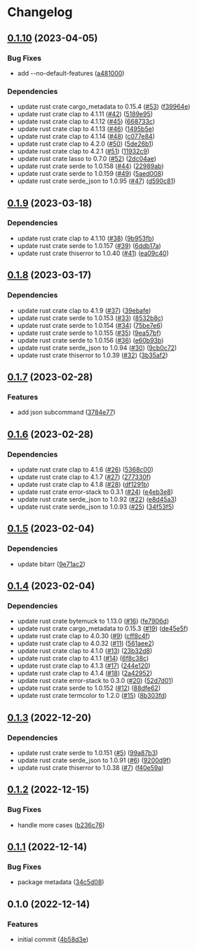 # Changelog

## [0.1.10](https://github.com/YoloDev/cargo-featurex/compare/cargo-featurex-v0.1.9...cargo-featurex-v0.1.10) (2023-04-05)


### Bug Fixes

* add --no-default-features ([a481000](https://github.com/YoloDev/cargo-featurex/commit/a481000e829ad21df9ed490d37bed4bb59dced93))


### Dependencies

* update rust crate cargo_metadata to 0.15.4 ([#53](https://github.com/YoloDev/cargo-featurex/issues/53)) ([f39964e](https://github.com/YoloDev/cargo-featurex/commit/f39964e51e6370ca00a0e4d0292632ba909d7a28))
* update rust crate clap to 4.1.11 ([#42](https://github.com/YoloDev/cargo-featurex/issues/42)) ([5189e95](https://github.com/YoloDev/cargo-featurex/commit/5189e95695d60882a4e753c0d04acdaae69ce1b4))
* update rust crate clap to 4.1.12 ([#45](https://github.com/YoloDev/cargo-featurex/issues/45)) ([668733c](https://github.com/YoloDev/cargo-featurex/commit/668733ceaa917976c0ab685efa72ebb338fded59))
* update rust crate clap to 4.1.13 ([#46](https://github.com/YoloDev/cargo-featurex/issues/46)) ([1495b5e](https://github.com/YoloDev/cargo-featurex/commit/1495b5e865c8ba632a308aefa9f3c4dced73ef34))
* update rust crate clap to 4.1.14 ([#48](https://github.com/YoloDev/cargo-featurex/issues/48)) ([c077e84](https://github.com/YoloDev/cargo-featurex/commit/c077e8405d9a659f4cd159e251e413f08a5aa15b))
* update rust crate clap to 4.2.0 ([#50](https://github.com/YoloDev/cargo-featurex/issues/50)) ([5de26b1](https://github.com/YoloDev/cargo-featurex/commit/5de26b16f0b45041b68f58a4d3bf9180b19d7983))
* update rust crate clap to 4.2.1 ([#51](https://github.com/YoloDev/cargo-featurex/issues/51)) ([11932c9](https://github.com/YoloDev/cargo-featurex/commit/11932c9148341bc23b2ddd0d4faa5317503ef01e))
* update rust crate lasso to 0.7.0 ([#52](https://github.com/YoloDev/cargo-featurex/issues/52)) ([2dc04ae](https://github.com/YoloDev/cargo-featurex/commit/2dc04ae664e911077ba175e108e33df6ea97647c))
* update rust crate serde to 1.0.158 ([#44](https://github.com/YoloDev/cargo-featurex/issues/44)) ([22989ab](https://github.com/YoloDev/cargo-featurex/commit/22989abdb078fcda5b66ef79080c62e928689412))
* update rust crate serde to 1.0.159 ([#49](https://github.com/YoloDev/cargo-featurex/issues/49)) ([5aed008](https://github.com/YoloDev/cargo-featurex/commit/5aed008e7c37777d68eb7bb639c4c1768177942d))
* update rust crate serde_json to 1.0.95 ([#47](https://github.com/YoloDev/cargo-featurex/issues/47)) ([d590c81](https://github.com/YoloDev/cargo-featurex/commit/d590c81c8baff8c7c5419c1b185204a7197a057e))

## [0.1.9](https://github.com/YoloDev/cargo-featurex/compare/cargo-featurex-v0.1.8...cargo-featurex-v0.1.9) (2023-03-18)


### Dependencies

* update rust crate clap to 4.1.10 ([#38](https://github.com/YoloDev/cargo-featurex/issues/38)) ([9b953fb](https://github.com/YoloDev/cargo-featurex/commit/9b953fb95074c9290cc59fcc2ead512267b4f34e))
* update rust crate serde to 1.0.157 ([#39](https://github.com/YoloDev/cargo-featurex/issues/39)) ([6ddb17a](https://github.com/YoloDev/cargo-featurex/commit/6ddb17a2d93591fc320cf2ae1dfc81a9857639ca))
* update rust crate thiserror to 1.0.40 ([#41](https://github.com/YoloDev/cargo-featurex/issues/41)) ([ea09c40](https://github.com/YoloDev/cargo-featurex/commit/ea09c4088b2072f11b26b9730a5dbffb335beade))

## [0.1.8](https://github.com/YoloDev/cargo-featurex/compare/cargo-featurex-v0.1.7...cargo-featurex-v0.1.8) (2023-03-17)


### Dependencies

* update rust crate clap to 4.1.9 ([#37](https://github.com/YoloDev/cargo-featurex/issues/37)) ([39ebafe](https://github.com/YoloDev/cargo-featurex/commit/39ebafe504e1e1dd8a7b5d9d123f96fc6e340149))
* update rust crate serde to 1.0.153 ([#33](https://github.com/YoloDev/cargo-featurex/issues/33)) ([8532b8c](https://github.com/YoloDev/cargo-featurex/commit/8532b8cbae133728949cd36318296e11cba2bc1b))
* update rust crate serde to 1.0.154 ([#34](https://github.com/YoloDev/cargo-featurex/issues/34)) ([75be7e6](https://github.com/YoloDev/cargo-featurex/commit/75be7e671b9765aafc895b3b184917ff670d352b))
* update rust crate serde to 1.0.155 ([#35](https://github.com/YoloDev/cargo-featurex/issues/35)) ([9ea57bf](https://github.com/YoloDev/cargo-featurex/commit/9ea57bfe515dcf3cc3caa583cd0a7893cb48cfc0))
* update rust crate serde to 1.0.156 ([#36](https://github.com/YoloDev/cargo-featurex/issues/36)) ([e60b93b](https://github.com/YoloDev/cargo-featurex/commit/e60b93b0f80dbdf5e64f3c049e502e1f8d58d5b4))
* update rust crate serde_json to 1.0.94 ([#30](https://github.com/YoloDev/cargo-featurex/issues/30)) ([9cb0c72](https://github.com/YoloDev/cargo-featurex/commit/9cb0c72ca482e8857000d946fa2c7f1e5f7b5dec))
* update rust crate thiserror to 1.0.39 ([#32](https://github.com/YoloDev/cargo-featurex/issues/32)) ([3b35af2](https://github.com/YoloDev/cargo-featurex/commit/3b35af2e76ab732c4f682cd9fd578ee4926fd967))

## [0.1.7](https://github.com/YoloDev/cargo-featurex/compare/cargo-featurex-v0.1.6...cargo-featurex-v0.1.7) (2023-02-28)


### Features

* add json subcommand ([3784e77](https://github.com/YoloDev/cargo-featurex/commit/3784e7754d20f24ee5c6e603f4a067f0065550f7))

## [0.1.6](https://github.com/YoloDev/cargo-featurex/compare/cargo-featurex-v0.1.5...cargo-featurex-v0.1.6) (2023-02-28)


### Dependencies

* update rust crate clap to 4.1.6 ([#26](https://github.com/YoloDev/cargo-featurex/issues/26)) ([5368c00](https://github.com/YoloDev/cargo-featurex/commit/5368c0071466b96af50db7b7dff896270c30605a))
* update rust crate clap to 4.1.7 ([#27](https://github.com/YoloDev/cargo-featurex/issues/27)) ([277330f](https://github.com/YoloDev/cargo-featurex/commit/277330f89ed2721ae7dce4fed40118afaa00c143))
* update rust crate clap to 4.1.8 ([#28](https://github.com/YoloDev/cargo-featurex/issues/28)) ([df1291b](https://github.com/YoloDev/cargo-featurex/commit/df1291b0e034e1d0b68b8afa59c9061573e11deb))
* update rust crate error-stack to 0.3.1 ([#24](https://github.com/YoloDev/cargo-featurex/issues/24)) ([e4eb3e8](https://github.com/YoloDev/cargo-featurex/commit/e4eb3e852dd91592b4ac08f32080ec80021ab2ec))
* update rust crate serde_json to 1.0.92 ([#22](https://github.com/YoloDev/cargo-featurex/issues/22)) ([e8d45a3](https://github.com/YoloDev/cargo-featurex/commit/e8d45a32809beb3d80a4e8aff2be340a5828b927))
* update rust crate serde_json to 1.0.93 ([#25](https://github.com/YoloDev/cargo-featurex/issues/25)) ([34f53f5](https://github.com/YoloDev/cargo-featurex/commit/34f53f59bfb83802f1400db451cf4698261f8b2c))

## [0.1.5](https://github.com/YoloDev/cargo-featurex/compare/cargo-featurex-v0.1.4...cargo-featurex-v0.1.5) (2023-02-04)


### Dependencies

* update bitarr ([9e71ac2](https://github.com/YoloDev/cargo-featurex/commit/9e71ac292ecb82d53f53f52ffbda71a19a796918))

## [0.1.4](https://github.com/YoloDev/cargo-featurex/compare/cargo-featurex-v0.1.3...cargo-featurex-v0.1.4) (2023-02-04)


### Dependencies

* update rust crate bytemuck to 1.13.0 ([#16](https://github.com/YoloDev/cargo-featurex/issues/16)) ([fe7906d](https://github.com/YoloDev/cargo-featurex/commit/fe7906d93f847fc8a269ddacba28f32efc4b861e))
* update rust crate cargo_metadata to 0.15.3 ([#19](https://github.com/YoloDev/cargo-featurex/issues/19)) ([de45e5f](https://github.com/YoloDev/cargo-featurex/commit/de45e5fdf01360f10e20d4de3f5be397ad07526f))
* update rust crate clap to 4.0.30 ([#9](https://github.com/YoloDev/cargo-featurex/issues/9)) ([cff8c4f](https://github.com/YoloDev/cargo-featurex/commit/cff8c4f36ffb0fe46a6c462998eec0eaa0222236))
* update rust crate clap to 4.0.32 ([#11](https://github.com/YoloDev/cargo-featurex/issues/11)) ([561aee2](https://github.com/YoloDev/cargo-featurex/commit/561aee22827ee0bf446d04d0c55da4cc5bb6598c))
* update rust crate clap to 4.1.0 ([#13](https://github.com/YoloDev/cargo-featurex/issues/13)) ([23b32d8](https://github.com/YoloDev/cargo-featurex/commit/23b32d8eebf6aa7b103d17f16807af322d69135b))
* update rust crate clap to 4.1.1 ([#14](https://github.com/YoloDev/cargo-featurex/issues/14)) ([6f8c38c](https://github.com/YoloDev/cargo-featurex/commit/6f8c38c24ae6e9f0e1ca770d6d98e4eecf18de60))
* update rust crate clap to 4.1.3 ([#17](https://github.com/YoloDev/cargo-featurex/issues/17)) ([244e120](https://github.com/YoloDev/cargo-featurex/commit/244e12052027a73590d33bc6099efbafaad7f01e))
* update rust crate clap to 4.1.4 ([#18](https://github.com/YoloDev/cargo-featurex/issues/18)) ([2a42952](https://github.com/YoloDev/cargo-featurex/commit/2a429529de173b23940d725d8f55556cf2af5d4d))
* update rust crate error-stack to 0.3.0 ([#20](https://github.com/YoloDev/cargo-featurex/issues/20)) ([52d7d01](https://github.com/YoloDev/cargo-featurex/commit/52d7d01de2d320a161be6ebeec7aa75e6517ff05))
* update rust crate serde to 1.0.152 ([#12](https://github.com/YoloDev/cargo-featurex/issues/12)) ([88dfe62](https://github.com/YoloDev/cargo-featurex/commit/88dfe624acbf3562fda75e435dfa391b31bcfbff))
* update rust crate termcolor to 1.2.0 ([#15](https://github.com/YoloDev/cargo-featurex/issues/15)) ([8b303fd](https://github.com/YoloDev/cargo-featurex/commit/8b303fdf7a9afc325dc01dad0bd832ffe6ecf8f5))

## [0.1.3](https://github.com/YoloDev/cargo-featurex/compare/cargo-featurex-v0.1.2...cargo-featurex-v0.1.3) (2022-12-20)


### Dependencies

* update rust crate serde to 1.0.151 ([#5](https://github.com/YoloDev/cargo-featurex/issues/5)) ([99a87b3](https://github.com/YoloDev/cargo-featurex/commit/99a87b3537de953809dd41f1ca57dd60d7f95b5f))
* update rust crate serde_json to 1.0.91 ([#6](https://github.com/YoloDev/cargo-featurex/issues/6)) ([9200d9f](https://github.com/YoloDev/cargo-featurex/commit/9200d9f1641bc83687d2f834c0f3bb238ba6167e))
* update rust crate thiserror to 1.0.38 ([#7](https://github.com/YoloDev/cargo-featurex/issues/7)) ([f40e59a](https://github.com/YoloDev/cargo-featurex/commit/f40e59a1b98a1ef1cae17344fff26c65b6333be6))

## [0.1.2](https://github.com/YoloDev/cargo-featurex/compare/cargo-featurex-v0.1.1...cargo-featurex-v0.1.2) (2022-12-15)


### Bug Fixes

* handle more cases ([b236c76](https://github.com/YoloDev/cargo-featurex/commit/b236c76856bf6aa7fee9601464986734a4c87786))

## [0.1.1](https://github.com/YoloDev/cargo-featurex/compare/cargo-featurex-v0.1.0...cargo-featurex-v0.1.1) (2022-12-14)


### Bug Fixes

* package metadata ([34c5d08](https://github.com/YoloDev/cargo-featurex/commit/34c5d08e77f8caea960abe59b47561c425de218b))

## 0.1.0 (2022-12-14)


### Features

* initial commit ([4b58d3e](https://github.com/YoloDev/cargo-featurex/commit/4b58d3e8db2603253829e8f3e59d299258af2a83))
